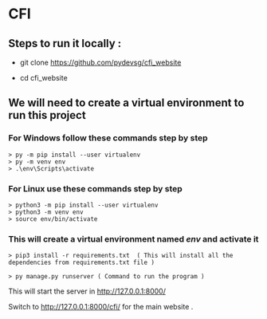 # CFI

## Steps to run it locally :

- git clone https://github.com/pydevsg/cfi_website

- cd cfi_website

## We will need to create a virtual environment to run this project 

### For **Windows** follow these commands step by step

    > py -m pip install --user virtualenv
    > py -m venv env
    > .\env\Scripts\activate

### For **Linux** use these commands step by step

    > python3 -m pip install --user virtualenv
    > python3 -m venv env
    > source env/bin/activate

### This will create a virtual environment named **_env_** and activate it

    > pip3 install -r requirements.txt  ( This will install all the dependencies from requirements.txt file )

    > py manage.py runserver ( Command to run the program )

This will start the server in http://127.0.0.1:8000/

Switch to http://127.0.0.1:8000/cfi/ for the main website .

